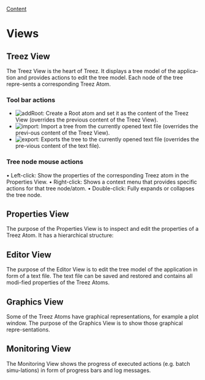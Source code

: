 [Content](../README.md)

# Views

## Treez View

The Treez View is the heart of Treez. It displays a tree model of the applica-tion and provides actions to edit the tree model. Each node of the tree repre-sents a corresponding Treez Atom. 

### Tool bar actions 
* ![addRoot](../../icons/root.png?raw=true): Create a Root atom and set it as the content of the Treez View (overrides the previous content of the Treez View). 
* ![import](../../icons/import.png?raw=true): Import a tree from the currently opened text file (overrides the previ-ous content of the Treez View). 
* ![export](../../icons/export.png?raw=true): Exports the tree to the currently opened text file (overrides the pre-vious content of the text file).
 
###	Tree node mouse actions

•	Left-click: Show the properties of the corresponding Treez atom in the Properties View.
•	Right-click: Shows a context menu that provides specific actions for that tree node/atom.
•	Double-click: Fully expands or collapses the tree node.

## Properties View

The purpose of the Properties View is to inspect and edit the properties of a Treez Atom. It has a hierarchical structure: 

##	Editor View

The purpose of the Editor View is to edit the tree model of the application in form of a text file. The text file can be saved and restored and contains all modi-fied properties of the Treez Atoms.   

##	Graphics View

Some of the Treez Atoms have graphical representations, for example a plot window. The purpose of the Graphics View is to show those graphical repre-sentations.    

##	Monitoring View

The Monitoring View shows the progress of executed actions (e.g. batch simu-lations) in form of progress bars and log messages. 
